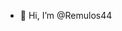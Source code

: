- 👋 Hi, I’m @Remulos44

<!---
Remulos44/Remulos44 is a ✨ special ✨ repository because its `README.md` (this file) appears on your GitHub profile.
You can click the Preview link to take a look at your changes.
--->
